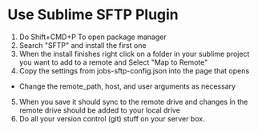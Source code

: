 Use Sublime SFTP Plugin
=======================

1. Do Shift+CMD+P To open package manager
2. Search "SFTP" and install the first one
3. When the install finishes right click on a folder in your sublime project you want to add to a remote and Select "Map to Remote"
4. Copy the settings from jobs-sftp-config.json into the page that opens
  - Change the remote_path, host, and user arguments as necessary
5. When you save it should sync to the remote drive and changes in the remote drive should be added to your local drive
6. Do all your version control (git) stuff on your server box.